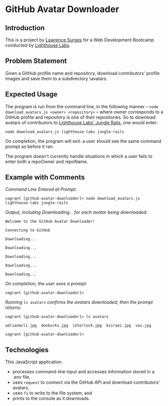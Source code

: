 # GitHub Avatar Downloader

## Introduction

This is a project by [Lawrence Surges](https://github.com/surgeslc) for a Web Development Bootcamp conducted by [Lighthouse Labs](lighthouselabs.ca).

## Problem Statement

Given a GitHub profile name and repository, download contributors' profile images and save them to a subdirectory \avatars.

## Expected Usage

The program is run from the command line, in the following manner – `node download_avatars.js <owner> <repository>` – where owner corresponds to a GitHub profile and repository is one of their repositories. So to download avatars of contributors to [Lighthouse Labs' Jungle Rails](https://github.com/lighthouse-labs/jungle-rails), one would enter:

`node download_avatars.js lighthouse-labs jungle-rails`

On completion, the program will exit: a user should see the same command prompt as before it ran.

The program doesn't currently handle situations in which a user fails to enter both a repoOwner and repoName.

## Example with Comments

*Command Line Entered at Prompt:*

`vagrant [github-avatar-downloader]> node download_avatars.js lighthouse-labs jungle-rails`

*Output, including Downloading... for each avatar being downloaded:*

`Welcome to the GitHub Avatar Downloader!`

`Connecting to GitHub`

`Downloading...`

`Downloading...`

`Downloading...`

`Downloading...`

`Downloading...`

*On completion, the user sees a prompt:*

`vagrant [github-avatar-downloader]>`

*Running `ls avatars` confirms the avatars downloaded, then the prompt returns:*

`vagrant [github-avatar-downloader]> ls avatars`

`adrianmcli.jpg  donburks.jpg  interlock.jpg  kvirani.jpg  vaz.jpg`

`vagrant [github-avatar-downloader]>`

## Technologies

This JavaScript application:
- processes command-line input and accesses information stored in a .env file,
- uses `request` to connect via the GitHub API and download contributors' avatars,
- uses `fs` to write to the file system, and
- prints to the console as it downloads.